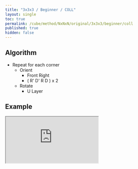 ```yaml
---
title: "3x3x3 / Beginner / COLL"
layout: single
toc: true
permalink: /cube/method/NxNxN/original/3x3x3/beginner/coll
published: true
hidden: false
---
```


<head>
  <base target="_blank">
  <link
    rel   = "stylesheet"
    type  = "text/css"
    href  = "/assets/css/ruwix/iframe_wo_ul.css"
  >
</head>



## Algorithm

- Repeat for each corner
  - Orient
    - Front Right
    - ( R' D' R D ) x 2
  - Rotate
    - U Layer



## Example

<iframe
  scrolling = "no"
  src       = "https://ruwix.com/widget/3d/?alg=R'%20D'%20R%20D%20R'%20D'%20R%20D%20R'%20D'%20R%20D%20R'%20D'%20R%20D%20U%20R'%20D'%20R%20D%20R'%20D'%20R%20D%20R'%20D'%20R%20D%20R'%20D'%20R%20D%20U%20R'%20D'%20R%20D%20R'%20D'%20R%20D%20U%20R'%20D'%20R%20D%20R'%20D'%20R%20D&hover=9&speed=500&flags=canvas"
></iframe>
